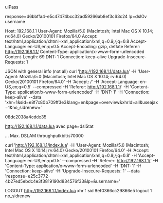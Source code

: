 
uiPass

response=d6bbffa4-e5c47474bcc32ad59266ab8ef3c63c24
lp=dslOv
username


Host: 192.168.1.1
User-Agent: Mozilla/5.0 (Macintosh; Intel Mac OS X 10.14; rv:64.0) Gecko/20100101 Firefox/64.0
Accept: text/html,application/xhtml+xml,application/xml;q=0.9,*/*;q=0.8
Accept-Language: en-US,en;q=0.5
Accept-Encoding: gzip, deflate
Referer: http://192.168.1.1/
Content-Type: application/x-www-form-urlencoded
Content-Length: 69
DNT: 1
Connection: keep-alive
Upgrade-Insecure-Requests: 1



JSON with general info (not all)
curl 'http://192.168.1.1/data.lua' -H 'User-Agent: Mozilla/5.0 (Macintosh; Intel Mac OS X 10.14; rv:64.0) Gecko/20100101 Firefox/64.0' -H 'Accept: */*' -H 'Accept-Language: en-US,en;q=0.5' --compressed -H 'Referer: http://192.168.1.1/' -H 'Content-Type: application/x-www-form-urlencoded' -H 'DNT: 1' -H 'Connection: keep-alive' --data 'xhr=1&sid=e8f7c80b709ff3e3&lang=en&page=overview&xhrId=all&useajax=1&no_sidrenew='

08dc2038a4cddc35



http://192.168.1.1/data.lua avec page=dslStat


<form id="main_form" method="POST" action="/internet/dsl_stats_tab.lua?sid=08dc2038a4cddc35">
...
<tr><td class="c1">Max. DSLAM throughput</td><td class="c2">kbit/s</td><td class="c3">70000</td>



curl 'http://192.168.1.1/index.lua' -H 'User-Agent: Mozilla/5.0 (Macintosh; Intel Mac OS X 10.14; rv:64.0) Gecko/20100101 Firefox/64.0' -H 'Accept: text/html,application/xhtml+xml,application/xml;q=0.9,*/*;q=0.8' -H 'Accept-Language: en-US,en;q=0.5' --compressed -H 'Referer: http://192.168.1.1/' -H 'Content-Type: application/x-www-form-urlencoded' -H 'DNT: 1' -H 'Connection: keep-alive' -H 'Upgrade-Insecure-Requests: 1' --data 'response=e25c3772-4b27ed5ebdc4e3f3819190d834576f33&lp=&username='



LOGOUT
http://192.168.1.1/index.lua
xhr	1
sid	8ef0366cc29866e5
logout	1
no_sidrenew	
